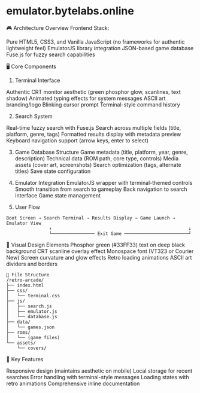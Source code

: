 # emulator.bytelabs.online

🎮 Architecture Overview
Frontend Stack:

Pure HTML5, CSS3, and Vanilla JavaScript (no frameworks for authentic lightweight feel)
EmulatorJS library integration
JSON-based game database
Fuse.js for fuzzy search capabilities

🖥️ Core Components
1. Terminal Interface

Authentic CRT monitor aesthetic (green phosphor glow, scanlines, text shadow)
Animated typing effects for system messages
ASCII art branding/logo
Blinking cursor prompt
Terminal-style command history

2. Search System

Real-time fuzzy search with Fuse.js
Search across multiple fields (title, platform, genre, tags)
Formatted results display with metadata preview
Keyboard navigation support (arrow keys, enter to select)

3. Game Database Structure
Game metadata (title, platform, year, genre, description)
Technical data (ROM path, core type, controls)
Media assets (cover art, screenshots)
Search optimization (tags, alternate titles)
Save state configuration


4. Emulator Integration
EmulatorJS wrapper with terminal-themed controls
Smooth transition from search to gameplay
Back navigation to search interface
Game state management

5. User Flow 


```
Boot Screen → Search Terminal → Results Display → Game Launch → Emulator View  
                ↑                                                   ↓  
                └──────────────── Exit Game ────────────────────────┘  
```


🎨 Visual Design Elements
Phosphor green (#33FF33) text on deep black background
CRT scanline overlay effect
Monospace font (VT323 or Courier New)
Screen curvature and glow effects
Retro loading animations
ASCII art dividers and borders

```
📁 File Structure
/retro-arcade/
├── index.html
├── css/
│   └── terminal.css
├── js/
│   ├── search.js
│   ├── emulator.js
│   └── database.js
├── data/
│   └── games.json
├── roms/
│   └── (game files)
└── assets/
    └── covers/
```

🔧 Key Features

Responsive design (maintains aesthetic on mobile)
Local storage for recent searches
Error handling with terminal-style messages
Loading states with retro animations
Comprehensive inline documentation
